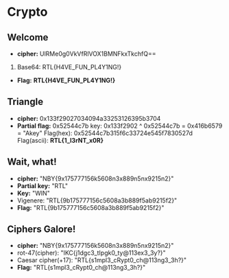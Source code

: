 # Crypto
## Welcome

- **cipher:**		UlRMe0g0VkVfRlVOX1BMNFkxTkchfQ==
1. Base64:		RTL{H4VE_FUN_PL4Y1NG!}
- **Flag:**		**RTL{H4VE_FUN_PL4Y1NG!}**

## Triangle
- **cipher:**		0x133f29027034094a33253126395b3704
- **Partial flag:**	0x52544c7b
key:		0x133f2902 ^ 0x52544c7b = 0x416b6579 = "Akey"
Flag(hex):		0x52544c7b315f6c33724e545f7830527d
Flag(ascii): **RTL{1_l3rNT_x0R}**

## Wait, what!
- **cipher:** 	"NBY{9x175777156k5608n3x889n5nx9215n2}"
- **Partial key:**	"RTL"
- **Key:**		"WIN"
- Vigenere:	"RTL{9b175777156c5608a3b889f5ab9215f2}"
- **Flag:**		"RTL{9b175777156c5608a3b889f5ab9215f2}"

## Ciphers Galore!
- **cipher:** 		"NBY{9x175777156k5608n3x889n5nx9215n2}"
- rot-47(cipher): 	"IKC{j1dgc3_tIpgk0_ty@113ex3_3y?}"
- Caesar cipher(+17):  	"RTL{s1mpl3_cRypt0_ch@113ng3_3h?}"
- **Flag:** 			"RTL{s1mpl3_cRypt0_ch@113ng3_3h?}"

    